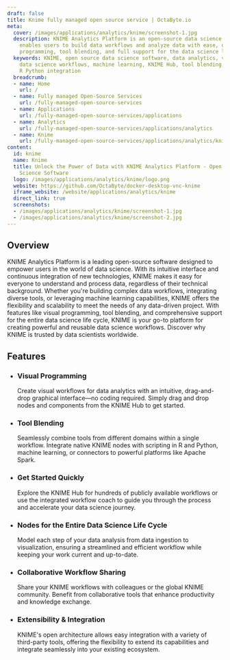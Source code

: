 ```yaml
---
draft: false
title: Knime fully managed open source service | OctaByte.io
meta:
  cover: /images/applications/analytics/knime/screenshot-1.jpg
  description: KNIME Analytics Platform is an open-source data science software that
    enables users to build data workflows and analyze data with ease, offering visual
    programming, tool blending, and full support for the data science life cycle.
  keywords: KNIME, open source data science software, data analytics, visual programming,
    data science workflows, machine learning, KNIME Hub, tool blending, data analysis,
    R Python integration
  breadcrumb:
  - name: Home
    url: /
  - name: Fully managed Open-Source Services
    url: /fully-managed-open-source-services
  - name: Applications
    url: /fully-managed-open-source-services/applications
  - name: Analytics
    url: /fully-managed-open-source-services/applications/analytics
  - name: Knime
    url: /fully-managed-open-source-services/applications/analytics/knime
content:
  id: knime
  name: Knime
  title: Unlock the Power of Data with KNIME Analytics Platform - Open Source Data
    Science Software
  logo: /images/applications/analytics/knime/logo.png
  website: https://github.com/OctaByte/docker-desktop-vnc-knime
  iframe_website: /website/applications/analytics/knime
  direct_link: true
  screenshots:
  - /images/applications/analytics/knime/screenshot-1.jpg
  - /images/applications/analytics/knime/screenshot-2.jpg
---
```


## Overview

KNIME Analytics Platform is a leading open-source software designed to empower users in the world of data science. With its intuitive interface and continuous integration of new technologies, KNIME makes it easy for everyone to understand and process data, regardless of their technical background. Whether you're building complex data workflows, integrating diverse tools, or leveraging machine learning capabilities, KNIME offers the flexibility and scalability to meet the needs of any data-driven project. With features like visual programming, tool blending, and comprehensive support for the entire data science life cycle, KNIME is your go-to platform for creating powerful and reusable data science workflows. Discover why KNIME is trusted by data scientists worldwide.

## Features

- ### Visual Programming

  Create visual workflows for data analytics with an intuitive, drag-and-drop graphical interface—no coding required. Simply drag and drop nodes and components from the KNIME Hub to get started.

- ### Tool Blending

  Seamlessly combine tools from different domains within a single workflow. Integrate native KNIME nodes with scripting in R and Python, machine learning, or connectors to powerful platforms like Apache Spark.

- ### Get Started Quickly

  Explore the KNIME Hub for hundreds of publicly available workflows or use the integrated workflow coach to guide you through the process and accelerate your data science journey.

- ### Nodes for the Entire Data Science Life Cycle

  Model each step of your data analysis from data ingestion to visualization, ensuring a streamlined and efficient workflow while keeping your work current and up-to-date.

- ### Collaborative Workflow Sharing

  Share your KNIME workflows with colleagues or the global KNIME community. Benefit from collaborative tools that enhance productivity and knowledge exchange.

- ### Extensibility & Integration

  KNIME's open architecture allows easy integration with a variety of third-party tools, offering the flexibility to extend its capabilities and integrate seamlessly into your existing ecosystem.